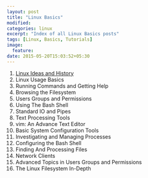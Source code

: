 ```yaml
---
layout: post
title: "Linux Basics"
modified:
categories: linux
excerpt: "Index of all Linux Basics posts"
tags: [Linux, Basics, Tutorials]
image:
  feature:
date: 2015-05-20T15:03:52+05:30
---
```




1. <a href="/linux/basics/linux-ideas-and-history/"> Linux Ideas and History </a>
2. Linux Usage Basics
3. Running Commands and Getting Help
4. Browsing the Filesystem
5. Users Groups and Permissions
6. Using The Bash Shell
7. Standard IO and Pipes
8. Text Processing Tools
9. vim: An Advance Text Editor
10. Basic System Configuration Tools
11. Investigating and Managing Processes
12. Configuring the Bash Shell
13. Finding And Processing Files
14. Network Clients
15. Advanced Topics in Users Groups and Permissions
16. The Linux Filesystem In-Depth
